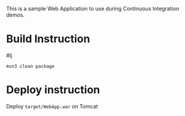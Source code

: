 This is a sample Web Application to use during Continuous Integration demos.

# Build Instruction
#lj


```
mvn3 clean package
```

# Deploy instruction

Deploy ```target/WebApp.war``` on Tomcat
 
